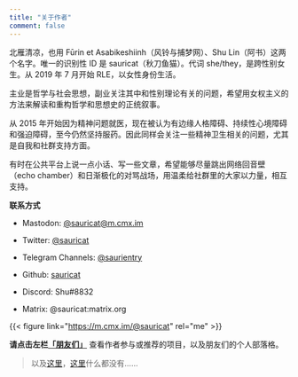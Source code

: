 ```yaml
---
title: "关于作者"
comment: false
---
```


北雁清凉，也用 Fūrin et Asabikeshiinh（风铃与捕梦网）、Shu Lin（阿书）这两个名字。唯一的识别性 ID 是 sauricat（秋刀鱼猫）。代词 she/they，是跨性别女生。从 2019 年 7 月开始 RLE，以女性身份生活。

主业是哲学与社会思想，副业关注其中和性别理论有关的问题，希望用女权主义的方法来解读和重构哲学和思想史的正统叙事。

从 2015 年开始因为精神问题就医，现在被认为有边缘人格障碍、持续性心境障碍和强迫障碍，至今仍然坚持服药。因此同样会关注一些精神卫生相关的问题，尤其是自我和社群支持方面。

有时在公共平台上说一点小话、写一些文章，希望能够尽量跳出网络回音壁（echo chamber）和日渐极化的对骂战场，用温柔给社群里的大家以力量，相互支持。

**联系方式**

* Mastodon: [@sauricat@m.cmx.im](https://m.cmx.im/@sauricat)

* Twitter: [@sauricat](https://twitter.com/sauricat)
 
* Telegram Channels: [@saurientry](https://t.me/saurientry)

* Github: [sauricat](https://github.com/sauricat)

* Discord: Shu#8832

* Matrix: @sauricat:matrix.org

{{< figure link="https://m.cmx.im/@sauricat" rel="me" >}}

**请点击左栏[「朋友们」](../friends)** 查看作者参与或推荐的项目，以及朋友们的个人部落格。

> 以及[这里](../fragments)，[这里](../fragments)什么都没有……
